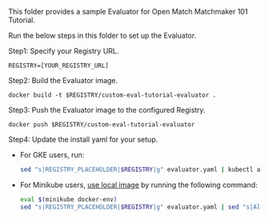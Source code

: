 This folder provides a sample Evaluator for Open Match Matchmaker 101 Tutorial.

Run the below steps in this folder to set up the Evaluator.

Step1: Specify your Registry URL.
```
REGISTRY=[YOUR_REGISTRY_URL]
```

Step2: Build the Evaluator image.
```
docker build -t $REGISTRY/custom-eval-tutorial-evaluator .
```

Step3: Push the Evaluator image to the configured Registry.
```
docker push $REGISTRY/custom-eval-tutorial-evaluator
```

Step4: Update the install yaml for your setup.

- For GKE users, run:
    ```bash
    sed "s|REGISTRY_PLACEHOLDER|$REGISTRY|g" evaluator.yaml | kubectl apply -f -
    ```
- For Minikube users, [use local image](https://kubernetes.io/docs/setup/learning-environment/minikube/#use-local-images-by-re-using-the-docker-daemon) by running the following command:
    ```bash
    eval $(minikube docker-env)
    sed "s|REGISTRY_PLACEHOLDER|$REGISTRY|g" evaluator.yaml | sed "s|Always|Never|g" | kubectl apply -f -
    ```